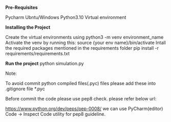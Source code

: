 **Pre-Requisites**

Pycharm
Ubntu/Windows
Python3.10
Virtual environment

**Installing the Project**

Create the virtual environments using python3 -m venv environment_name
Activate the venv by running this: source {your env name}/bin/activate
Intall the required packages mentioned in the requirements folder pip install -r requirements/requirements.txt

**Run the project**
python simulation.py

Note:

To avoid commit python compiled files(.pyc) files please add these into .gitignore file *.pyc

Before commit the code please use pep8 check. please refer below url:

https://www.python.org/dev/peps/pep-0008/ we can use PyCharm(editor) Code -> Inspect Code utility for pep8 guideline.
